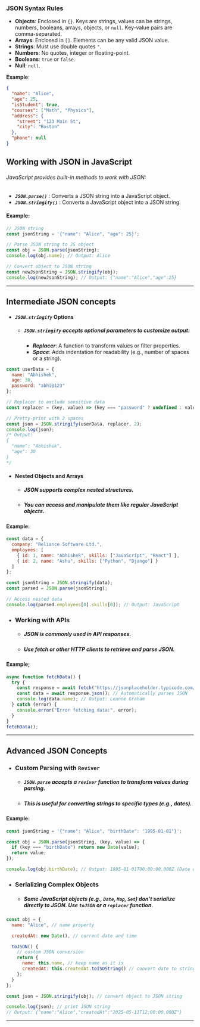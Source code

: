 



### JSON Syntax Rules
- **Objects**: Enclosed in `{}`. Keys are strings, values can be strings, numbers, booleans, arrays, objects, or `null`. Key-value pairs are comma-separated.
- **Arrays**: Enclosed in `[]`. Elements can be any valid JSON value.
- **Strings**: Must use double quotes `"`.
- **Numbers**: No quotes, integer or floating-point.
- **Booleans**: `true` or `false`.
- **Null**: `null`.

**Example**:
```json
{
  "name": "Alice",
  "age": 25,
  "isStudent": true,
  "courses": ["Math", "Physics"],
  "address": {
    "street": "123 Main St",
    "city": "Boston"
  },
  "phone": null
}
```
## Working with JSON in JavaScript
###### JavaScript provides built-in methods to work with JSON:
-  ***`JSON.parse()`*** : Converts a JSON string into a JavaScript object.
- ***`JSON.stringify()`*** : Converts a JavaScript object into a JSON string.

#### Example:
```js
// JSON string
const jsonString = '{"name": "Alice", "age": 25}';

// Parse JSON string to JS object
const obj = JSON.parse(jsonString);
console.log(obj.name); // Output: Alice

// Convert object to JSON string
const newJsonString = JSON.stringify(obj);
console.log(newJsonString); // Output: {"name":"Alice","age":25}
```

----

## Intermediate JSON concepts

- #### ***`JSON.stringify`*** Options
  - ##### `JSON.stringify` accepts optional parameters to customize output:
    - ***Replacer***: A function to transform values or filter properties.
    - ***Space***: Adds indentation for readability (e.g., number of spaces or a string).
```js
const userData = {
  name: "Abhishek",
  age: 30,
  password: "abhi@123"
};

// Replacer to exclude sensitive data
const replacer = (key, value) => (key === "password" ? undefined : value);

// Pretty-print with 2 spaces
const json = JSON.stringify(userData, replacer, 2);
console.log(json);
/* Output:
{
  "name": "Abhishek",
  "age": 30
}
*/
```

- #### Nested Objects and Arrays
  - ##### JSON supports complex nested structures.
  - ##### You can access and manipulate them like regular JavaScript objects.
#### Example:
```js
const data = {
  company: "Reliance Software Ltd.",
  employees: [
    { id: 1, name: "Abhishek", skills: ["JavaScript", "React"] },
    { id: 2, name: "Ashu", skills: ["Python", "Django"] }
  ]
};

const jsonString = JSON.stringify(data);
const parsed = JSON.parse(jsonString);

// Access nested data
console.log(parsed.employees[0].skills[0]); // Output: JavaScript
```

- ### Working with APIs
  - ##### JSON is commonly used in API responses. 
  - #####  Use fetch or other HTTP clients to retrieve and parse JSON.
#### Example;
```js
async function fetchData() {
  try {
    const response = await fetch("https://jsonplaceholder.typicode.com/users/2");
    const data = await response.json(); // Automatically parses JSON
    console.log(data.name); // Output: Leanne Graham
  } catch (error) {
    console.error("Error fetching data:", error);
  }
}
fetchData();
```

---

##  Advanced JSON Concepts
- ### Custom Parsing with `Reviver`
  - ##### `JSON.parse` accepts a `reviver` function to transform values during parsing. 
  - ##### This is useful for converting strings to specific types (e.g., dates).
#### Example:
```js
const jsonString = '{"name": "Alice", "birthDate": "1995-01-01"}';

const obj = JSON.parse(jsonString, (key, value) => {
  if (key === "birthDate") return new Date(value);
  return value;
});

console.log(obj.birthDate); // Output: 1995-01-01T00:00:00.000Z (Date object)
```

- ### Serializing Complex Objects
  - ##### Some JavaScript objects (e.g., `Date`, `Map`, `Set`) don’t serialize directly to JSON. Use `toJSON` or a `replacer` function.

```js
const obj = {
  name: "Alice", // name property

  createdAt: new Date(), // current date and time

  toJSON() {
    // custom JSON conversion
    return {
      name: this.name, // keep name as it is
      createdAt: this.createdAt.toISOString() // convert date to string
    };
  }
};

const json = JSON.stringify(obj); // convert object to JSON string

console.log(json); // print JSON string
// Output: {"name":"Alice","createdAt":"2025-05-11T12:00:00.000Z"}
```

---
















